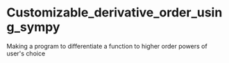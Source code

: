 # Customizable_derivative_order_using_sympy
 Making a program to differentiate a function to higher order powers of user's choice

